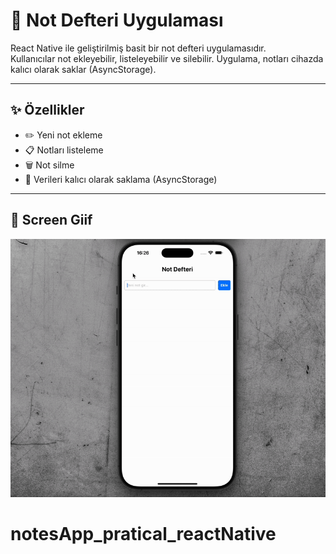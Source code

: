 # 📝 Not Defteri Uygulaması

React Native ile geliştirilmiş basit bir not defteri uygulamasıdır.  
Kullanıcılar not ekleyebilir, listeleyebilir ve silebilir. Uygulama, notları cihazda kalıcı olarak saklar (AsyncStorage).

---

## ✨ Özellikler

- ✏️ Yeni not ekleme
- 📋 Notları listeleme
- 🗑️ Not silme
- 💾 Verileri kalıcı olarak saklama (AsyncStorage)

---

## 📸 Screen Giif

![](src/assets/ekran.gif)
# notesApp_pratical_reactNative
